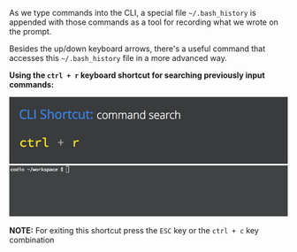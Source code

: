 As we type commands into the CLI, a special file `~/.bash_history` is appended with those commands as a tool for recording what we wrote on the prompt.

Besides the up/down keyboard arrows, there's a useful command that accesses this `~/.bash_history` file in a more advanced way. 

__Using the `ctrl + r` keyboard shortcut for searching previously input commands:__

![cmd-search](.guides/img/shortcut-ctrl-r.png)
![cmd-search](.guides/img/shortcut-ctrl-r.gif)

__NOTE:__ For exiting this shortcut press the `ESC` key or the `ctrl + c` key combination